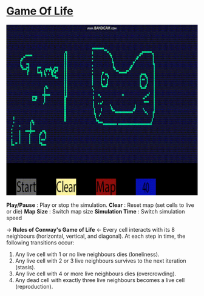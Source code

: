 # [Game Of Life](/Assignments/AIProgramming/GameOfLifeAndPathFinding/GameOfLife.h)

<img src="https://github.com/FJinn/fjinn.github.io/blob/master/Assignments/AIProgramming/Images/GameOfLife.gif?raw=true" width="800" height="450" />

**Play/Pause** : Play or stop the simulation.
**Clear** : Reset map (set cells to live or die)
**Map Size** : Switch map size
**Simulation Time** : Switch simulation speed

-> **Rules of Conway's Game of Life** <-
Every cell interacts with its 8 neighbours (horizontal, vertical, and diagonal). At each step in time, the following transitions occur:

1. Any live cell with 1 or no live neighbours dies (loneliness).
2. Any live cell with 2 or 3 live neighbours survives to the next iteration (stasis).
3. Any live cell with 4 or more live neighbours dies (overcrowding).
4. Any dead cell with exactly three live neighbours becomes a live cell (reproduction).

